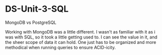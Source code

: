 # DS-Unit-3-SQL

MongoDB vs PostgreSQL

Working with MongoDB was a little different. I wasn't as familiar with it as i was with SQL, so it took a little getting used to. I can see the value in it, and the sheer scope of data it can hold. One just has to be organized and more methodical when running queries to ensure ACID-icity.
